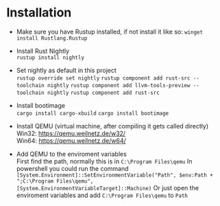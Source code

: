 # Installation
- Make sure you have Rustup installed, if not install it like so: `winget install Rustlang.Rustup`  
- Install Rust Nightly  
`rustup install nightly`
- Set nightly as default in this project  
`rustup override set nightly`
`rustup component add rust-src --toolchain nightly`
`rustup component add llvm-tools-preview --toolchain nightly`
`rustup component add rust-src`
- Install bootimage  
`cargo install cargo-xbuild`
`cargo install bootimage`  

- Install QEMU (virtual machine, after compiling it gets called directly)  
Win32: https://qemu.weilnetz.de/w32/  
Win64: https://qemu.weilnetz.de/w64/  
- Add QEMU to the enviroment variables  
First find the path, normally this is in `C:\Program Files\qemu`
In powershell you could run the command `[System.Environment]::SetEnvironmentVariable("Path", $env:Path + ";C:\Program Files\qemu", [System.EnvironmentVariableTarget]::Machine)`
Or just open the enviroment variables and add `C:\Program Files\qemu` to `Path`